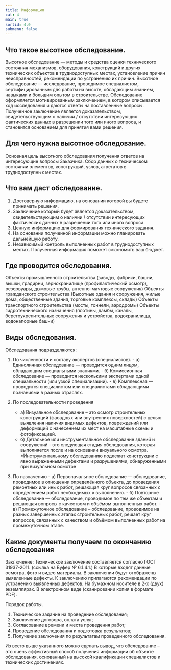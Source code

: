 ```yaml
---
title: Информация
cat: 4
main: true
sortid: 4.0
submenu: false
---
```


## Что такое высотное обследование.
Высотное обследование — методы и средства оценки технического состояния механизмов, оборудования, конструкций и других технических объектов в труднодоступных местах, установление причин неисправностей, рекомендации по устранению их причин.
Высотное обследование — исследование, проводимое специалистом, сертифицированным для работы на высоте, обладающим знанием, навыками и большим опытом в строительстве.
Обследование оформляется мотивированным заключением, в котором описывается ход исследования и даются ответы на поставленные вопросы. 
Полученное заключение является доказательством, свидетельствующим о наличии / отсутствии интересующих фактических данных в разрешении того или иного вопроса, и становится основанием для принятия вами решения.

## Для чего нужна высотное обследование.
Основная цель высотного обследования получения ответов на интересующие вопросы Заказчика. Сбор данных о техническом состоянии элементов, конструкций, узлов, агрегатов в труднодоступных местах.

## Что вам даст обследование.
1. Достоверную информацию, на основании которой вы будете принимать решения.
2. Заключение который будет является доказательством, свидетельствующим о наличии / отсутствии интересующих фактических данных в разрешении того или иного вопроса.
3. Ценную информацию для формирования технического задания.
4. На основании полученной информации можно планировать дальнейшую работу. 
5. Независимый контроль выполненных работ в труднодоступных местах. 
  Полученная информация поможет сэкономить ваш бюджет.

  
## Где проводится обследования.
Объекты промышленного строительства (заводы, фабрики, башни, вышки, градирни, зернохранилище (профилактический осмотр), резервуары, дымовые трубы, антенно-мачтовые сооружения)
Объекты гражданского строительства (Высотные здания и сооружения, жилые дома, общественные здания, торговые комплексы, склады)
Объекты транспортного строительства (мосты, тоннели, аэродромы)
Объекты гидротехнического назначения (плотины, дамбы, каналы, берегоукрепительные сооружения и устройства, водохранилища, водонапорные башни)

## Виды обследования.
Обследования подразделяются: 

1. По численности и составу экспертов (специалистов).
       - а) Единоличная обследование — проводится одним лицом, обладающим специальными знаниями.
       - б) Комиссионная обследование — проводится несколькими экспертами одной специальности (или узкой специализации).
       - в) Комплексная — проводится специалистом или специалистами обладающими познаниями в разных отраслях.

2. По последовательности проведения
      - а) Визуальное обследование – это осмотр строительных конструкций (фасадных или внутренних поверхностей) с целью выявления наличия видимых дефектов, повреждений или деформаций с нанесением их мест на масштабные схемы и фотофиксацией.
      - б) Детальное или инструментальное обследование зданий и сооружений - это следующая стадия обследования, которая выполняется после и на основании визуального осмотра. 
     *Инструментальному обследованию подлежат конструкции с явно выраженными дефектами и разрушениями, обнаруженными при визуальном осмотре
 
3. По назначению
       - а) Первоначальное обследование — обследование, проводимое в отношении определённого объекта, до проведения ремонтных или иных работ, решающая круг вопросов связанных с определением работ необходимых к выполнению. 
       - б) Повторное обследование — обследование, проводимое по тем же объектам и решающая вопросы с качеством и объёмом выполненных работ. 
       - в) Промежуточное обследование – обследование, проводимое на разных завершенных этапах строительных работ, решает круг вопросов, связанных с качеством и объёмом выполненных работ на промежуточном этапе.



## Какие документы получаем по окончанию обследования
Заключение:
Техническое заключение составляется согласно ГОСТ 31937-2011. <!--  link bufer6.1.4.1.md  --> (ссылка на Буфер № 6.1.4.1.) 
В которые входят данные осмотра, фото и видео материалы.
В заключении будут отображены выявленные дефекты. 
К заключению прилагаются рекомендации по устранению выявленных дефектов.
На бумажном носителе в 2-х (двух) экземплярах.
В электронном виде (сканировании копия в формате PDF).

Порядок работы.

1) Техническое задание на проведение обследования;
2) Заключение договора, оплата услуг;
3) Согласование времени и места проведения работ;
4) Проведение обследования и подготовка результатов;
5) Получение заключения по результатам проведенного обследования.

Из всего выше указанного можно сделать вывод, что обследование – это очень эффективный способ получения информации об объекте обследования, основанный на высокой квалификации специалистов и технических достижениях.
